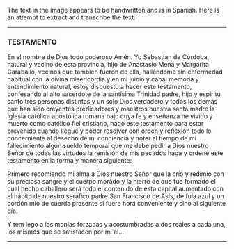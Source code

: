 The text in the image appears to be handwritten and is in Spanish. Here is an attempt to extract and transcribe the text:

---

### TESTAMENTO

En el nombre de Dios todo poderoso Amén. Yo Sebastian de Córdoba, natural y vecino de esta provincia, hijo de Anastasio Mena y Margarita Caraballo, vecinos que también fueron de ella, hallándome sin enfermedad habitual con la divina misericordia y en mi juicio y cabal memoria y entendimiento natural, estoy dispuesto a hacer este testamento, confesando al alto sacerdote de la santísima Trinidad padre, hijo y espíritu santo tres personas distintas y un solo Dios verdadero y todos los demás que han sido creyentes predicadores y maestros nuestra santa madre la Iglesia católica apostólica romana bajo cuya fe y enseñanza he vivido y muerto como católico fiel cristiano, hago este testamento para estar prevenido cuando llegue y poder resolver con orden y reflexión todo lo concerniente al desecho de mi conciencia y noter al tiempo de mi fallecimiento algún sueldo temporal que me debe pedir a Dios nuestro Señor de todas las virtudes la remisión de mis pecados haga y ordene este testamento en la forma y manera siguiente:

Primero recomiendo mi alma a Dios nuestro Señor que la crío y redimio con su preciosa sangre y el cuerpo morado y la hierro de que fue formado el cual hecho caballero será todo el contenido de esta capital aumentado con el hábito de nuestro seráfico padre San Francisco de Asís, de fula azul y un cordón mío de cuerda presente si fuere hora conveniente y sino al siguiente día.

Y tem lego a las monjas forzadas y acostumbradas a dos reales a cada una, los mismos que se satisfacen por mí al...

---